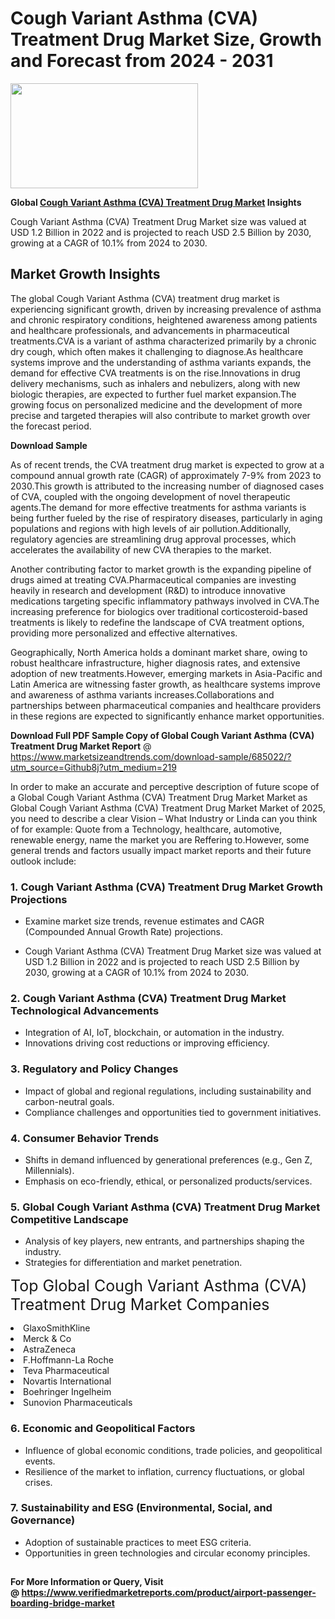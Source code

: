<H1>Cough Variant Asthma (CVA) Treatment Drug Market Size, Growth and Forecast from 2024 - 2031</H1><img class="aligncenter size-medium wp-image-584254" src="https://thirdeyenews.in/wp-content/uploads/2024/09/Global-Market-Research-300x168.jpeg" alt="" width="300" height="168" /><p><strong>Global&nbsp;<a href="https://www.marketsizeandtrends.com/download-sample/685022/?utm_source=Github8j?utm_medium=219">Cough Variant Asthma (CVA) Treatment Drug Market</a> Insights</strong></p><p>Cough Variant Asthma (CVA) Treatment Drug Market size was valued at USD 1.2 Billion in 2022 and is projected to reach USD 2.5 Billion by 2030, growing at a CAGR of 10.1% from 2024 to 2030.</p><p><h2>Market Growth Insights</h2> <p>The global Cough Variant Asthma (CVA) treatment drug market is experiencing significant growth, driven by increasing prevalence of asthma and chronic respiratory conditions, heightened awareness among patients and healthcare professionals, and advancements in pharmaceutical treatments.CVA is a variant of asthma characterized primarily by a chronic dry cough, which often makes it challenging to diagnose.As healthcare systems improve and the understanding of asthma variants expands, the demand for effective CVA treatments is on the rise.Innovations in drug delivery mechanisms, such as inhalers and nebulizers, along with new biologic therapies, are expected to further fuel market expansion.The growing focus on personalized medicine and the development of more precise and targeted therapies will also contribute to market growth over the forecast period.</p> <p><strong>Download Sample</strong></p> <p>As of recent trends, the CVA treatment drug market is expected to grow at a compound annual growth rate (CAGR) of approximately 7-9% from 2023 to 2030.This growth is attributed to the increasing number of diagnosed cases of CVA, coupled with the ongoing development of novel therapeutic agents.The demand for more effective treatments for asthma variants is being further fueled by the rise of respiratory diseases, particularly in aging populations and regions with high levels of air pollution.Additionally, regulatory agencies are streamlining drug approval processes, which accelerates the availability of new CVA therapies to the market.</p> <p>Another contributing factor to market growth is the expanding pipeline of drugs aimed at treating CVA.Pharmaceutical companies are investing heavily in research and development (R&D) to introduce innovative medications targeting specific inflammatory pathways involved in CVA.The increasing preference for biologics over traditional corticosteroid-based treatments is likely to redefine the landscape of CVA treatment options, providing more personalized and effective alternatives.</p> <p>Geographically, North America holds a dominant market share, owing to robust healthcare infrastructure, higher diagnosis rates, and extensive adoption of new treatments.However, emerging markets in Asia-Pacific and Latin America are witnessing faster growth, as healthcare systems improve and awareness of asthma variants increases.Collaborations and partnerships between pharmaceutical companies and healthcare providers in these regions are expected to significantly enhance market opportunities.</p> <p><span class=""><strong>Download Full PDF Sample Copy of Global Cough Variant Asthma (CVA) Treatment Drug Market Report</strong> @ <a href="https://www.marketsizeandtrends.com/download-sample/685022/?utm_source=Github8j?utm_medium=219" target="_blank">https://www.marketsizeandtrends.com/download-sample/685022/?utm_source=Github8j?utm_medium=219</a></span></p><p>In order to make an accurate and perceptive description of future scope of a Global&nbsp;Cough Variant Asthma (CVA) Treatment Drug Market Market as Global&nbsp;Cough Variant Asthma (CVA) Treatment Drug Market Market of 2025, you need to describe a clear Vision &ndash; What Industry or Linda can you think of for example: Quote from a Technology, healthcare, automotive, renewable energy, name the market you are Reffering to.However, some general trends and factors usually impact market reports and their future outlook include:</p><h3>1.&nbsp;<strong>Cough Variant Asthma (CVA) Treatment Drug Market Growth Projections</strong></h3><ul><li>Examine market size trends, revenue estimates and CAGR (Compounded Annual Growth Rate) projections.</li><li><p>Cough Variant Asthma (CVA) Treatment Drug Market size was valued at USD 1.2 Billion in 2022 and is projected to reach USD 2.5 Billion by 2030, growing at a CAGR of 10.1% from 2024 to 2030.</p></li></ul><h3>2.&nbsp;<strong>Cough Variant Asthma (CVA) Treatment Drug Market Technological Advancements</strong></h3><ul><li>Integration of AI, IoT, blockchain, or automation in the industry.</li><li>Innovations driving cost reductions or improving efficiency.</li></ul><h3>3.&nbsp;<strong>Regulatory and Policy Changes</strong></h3><ul><li>Impact of global and regional regulations, including sustainability and carbon-neutral goals.</li><li>Compliance challenges and opportunities tied to government initiatives.</li></ul><h3>4.&nbsp;<strong>Consumer Behavior Trends</strong></h3><ul><li>Shifts in demand influenced by generational preferences (e.g., Gen Z, Millennials).</li><li>Emphasis on eco-friendly, ethical, or personalized products/services.</li></ul><h3>5.&nbsp;<strong>Global Cough Variant Asthma (CVA) Treatment Drug Market Competitive Landscape</strong></h3><ul><li>Analysis of key players, new entrants, and partnerships shaping the industry.</li><li>Strategies for differentiation and market penetration.</li></ul><p data-pm-slice="1 1 []"><span style="color: inherit; font-family: inherit; font-size: 25px;">Top Global Cough Variant Asthma (CVA) Treatment Drug Market Companies</span></p><div class="" data-test-id=""><p><li>GlaxoSmithKline</li><li> Merck & Co</li><li> AstraZeneca</li><li> F.Hoffmann-La Roche</li><li> Teva Pharmaceutical</li><li> Novartis International</li><li> Boehringer Ingelheim</li><li> Sunovion Pharmaceuticals</li></p></div><h3>6.&nbsp;<strong>Economic and Geopolitical Factors</strong></h3><ul><li>Influence of global economic conditions, trade policies, and geopolitical events.</li><li>Resilience of the market to inflation, currency fluctuations, or global crises.</li></ul><h3>7.&nbsp;<strong>Sustainability and ESG (Environmental, Social, and Governance)</strong></h3><ul><li>Adoption of sustainable practices to meet ESG criteria.</li><li>Opportunities in green technologies and circular economy principles.</li></ul><h2><strong style="font-size: 14px;">For More Information or Query, Visit @&nbsp;</strong><a style="background-color: #ffffff; font-size: 14px;" href="https://www.marketsizeandtrends.com/report/cough-variant-asthma-cva-treatment-drug-market/" target="_blank">https://www.verifiedmarketreports.com/product/airport-passenger-boarding-bridge-market</a></h2>